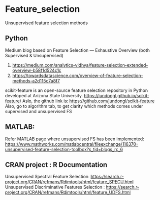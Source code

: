 # Feature_selection
Unsupervised feature selection methods

## Python

Medium blog based on Feature Selection — Exhaustive Overview (both Supervised & Unsupervised)
1. https://medium.com/analytics-vidhya/feature-selection-extended-overview-b58f1d524c1c
2. https://towardsdatascience.com/overview-of-feature-selection-methods-a2d115c7a8f7

scikit-feature is an open-source feature selection repository in Python developed at Arizona State University.
https://jundongl.github.io/scikit-feature/ 
Aslo, the github link is: https://github.com/jundongl/scikit-feature
Also, go to algorithm tab, to get clarity which methods comes under supervised and unsupervised FS

## MATLAB:
Refer MATLAB page where unsupervised FS has been implemented: https://www.mathworks.com/matlabcentral/fileexchange/116370-unsupervised-feature-selection-toolbox?s_tid=blogs_rc_6

## CRAN project : R Documentation
Unsupervised Spectral Feature Selection: https://search.r-project.org/CRAN/refmans/Rdimtools/html/feature_SPECU.html
Unsupervised Discriminative Features Selection : https://search.r-project.org/CRAN/refmans/Rdimtools/html/feature_UDFS.html
